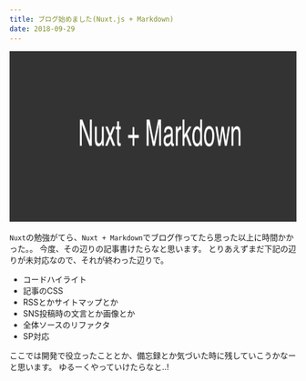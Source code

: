 ```yaml
---
title: ブログ始めました(Nuxt.js + Markdown)
date: 2018-09-29
---
```


<img src="./images/2018-09-29/heading.png" width="880" height="300">

`Nuxt`の勉強がてら、`Nuxt + Markdown`でブログ作ってたら思った以上に時間かかった。。
今度、その辺りの記事書けたらなと思います。
とりあえずまだ下記の辺りが未対応なので、それが終わった辺りで。 

- コードハイライト
- 記事のCSS
- RSSとかサイトマップとか
- SNS投稿時の文言とか画像とか
- 全体ソースのリファクタ
- SP対応

ここでは開発で役立ったこととか、備忘録とか気づいた時に残していこうかなーと思います。
ゆるーくやっていけたらなと..!
